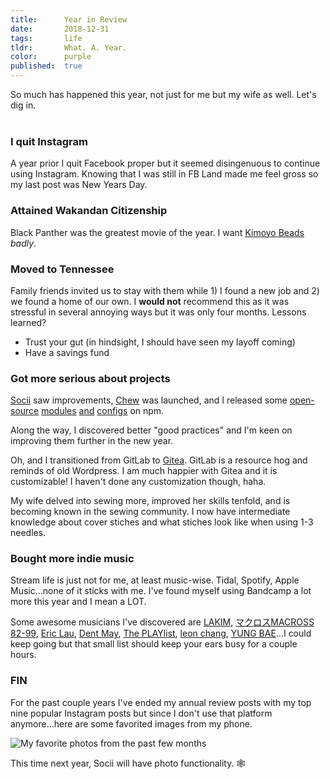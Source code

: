 ```yaml
---
title:      Year in Review
date:       2018-12-31
tags:       life
tldr:       What. A. Year.
color:      purple
published:  true
---
```


So much has happened this year, not just for me but my wife as well. Let's dig in.<br/><br/>



### I quit Instagram
A year prior I quit Facebook proper but it seemed disingenuous to continue using Instagram. Knowing that I was still in FB Land made me feel gross so my last post was New Years Day.



### Attained Wakandan Citizenship
Black Panther was the greatest movie of the year. I want [Kimoyo Beads](http://marvel.wikia.com/wiki/Kimoyo_Beads "Information about Kimoyo Beads") _badly_.



### Moved to Tennessee
Family friends invited us to stay with them while 1) I found a new job and 2) we found a home of our own. I **would not** recommend this as it was stressful in several annoying ways but it was only four months. Lessons learned?

- Trust your gut (in hindsight, I should have seen my layoff coming)
- Have a savings fund



### Got more serious about projects
[Socii](https://socii.network "My social network") saw improvements, [Chew](https://chew.sh "My analytics service") was launched, and I released some [open-source](https://www.npmjs.com/package/vne "A clever .env") [modules](https://www.npmjs.com/package/chewit "Analytics you can count on") [and](https://www.npmjs.com/package/@inc/eslint-config "Recommended ESLint settings for !NC projects") [configs](https://www.npmjs.com/package/@inc/sasslint-config "Recommended Sass Lint settings for !NC projects") on npm.

Along the way, I discovered better "good practices" and I'm keen on improving them further in the new year.

Oh, and I transitioned from GitLab to [Gitea](https://gitea.io "A painless self-hosted Git service"). GitLab is a resource hog and reminds of old Wordpress. I am much happier with Gitea and it is customizable! I haven't done any customization though, haha.

My wife delved into sewing more, improved her skills tenfold, and is becoming known in the sewing community. I now have intermediate knowledge about cover stiches and what stiches look like when using 1-3 needles.



### Bought more indie music
Stream life is just not for me, at least music-wise. Tidal, Spotify, Apple Music...none of it sticks with me. I've found myself using Bandcamp a lot more this year and I mean a LOT.

Some awesome musicians I've discovered are [LAKIM](https://lakimisalive.bandcamp.com), [マクロスMACROSS 82-99](https://macross82-99.bandcamp.com), [Eric Lau](https://ericlau.bandcamp.com), [Dent May](https://dentmay.bandcamp.com), [The PLAYlist](https://theplaylist.bandcamp.com), [leon chang](https://leyawn.bandcamp.com), [YUNG BAE](https://yungbaebae.bandcamp.com)...I could keep going but that small list should keep your ears busy for a couple hours.



### FIN
For the past couple years I've ended my annual review posts with my top nine popular Instagram posts but since I don't use that platform anymore...here are some favorited images from my phone.

![My favorite photos from the past few months](/images/2018/yir.jpg)

This time next year, Socii will have photo functionality. 🕸


